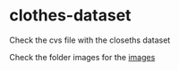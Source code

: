 # clothes-dataset

Check the cvs file with the closeths dataset

Check the folder images for the [images](https://github.com/hcmarque/clothes-dataset/tree/main/images1)
